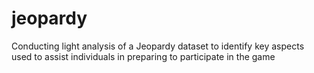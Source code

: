 # jeopardy
Conducting light analysis of a Jeopardy dataset to identify key aspects used to assist individuals in preparing to participate in the game
